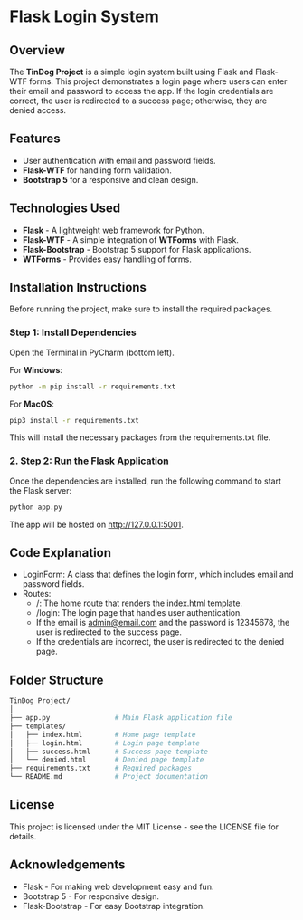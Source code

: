 #  Flask Login System



## Overview

The **TinDog Project** is a simple login system built using Flask and Flask-WTF forms. This project demonstrates a login page where users can enter their email and password to access the app. If the login credentials are correct, the user is redirected to a success page; otherwise, they are denied access.

## Features

- User authentication with email and password fields.
- **Flask-WTF** for handling form validation.
- **Bootstrap 5** for a responsive and clean design.

## Technologies Used

- **Flask** - A lightweight web framework for Python.
- **Flask-WTF** - A simple integration of **WTForms** with Flask.
- **Flask-Bootstrap** - Bootstrap 5 support for Flask applications.
- **WTForms** - Provides easy handling of forms.

## Installation Instructions

Before running the project, make sure to install the required packages.

### Step 1: Install Dependencies

Open the Terminal in PyCharm (bottom left). 

For **Windows**:

```bash
python -m pip install -r requirements.txt
```
For **MacOS**:

```bash
pip3 install -r requirements.txt
```
This will install the necessary packages from the requirements.txt file.
### 2. Step 2: Run the Flask Application
Once the dependencies are installed, run the following command to start the Flask server:
```bash
python app.py
```
The app will be hosted on http://127.0.0.1:5001.
## Code Explanation
- LoginForm: A class that defines the login form, which includes email and password fields.
- Routes:
  - /: The home route that renders the index.html template.
  - /login: The login page that handles user authentication.
  - If the email is admin@email.com and the password is 12345678, the user is redirected to the success page.
  - If the credentials are incorrect, the user is redirected to the denied page.
## Folder Structure
```bash
TinDog Project/
│
├── app.py                # Main Flask application file
├── templates/
│   ├── index.html        # Home page template
│   ├── login.html        # Login page template
│   ├── success.html      # Success page template
│   └── denied.html       # Denied page template
├── requirements.txt      # Required packages
└── README.md             # Project documentation
```
## License
This project is licensed under the MIT License - see the LICENSE file for details.
## Acknowledgements
- Flask - For making web development easy and fun.
- Bootstrap 5 - For responsive design.
- Flask-Bootstrap - For easy Bootstrap integration.
